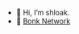 - 👋 Hi, I’m shloak.
- 👀 [Bonk Network](https://github.com/bonknetwork/)

<!---
shloakvatsyayan/shloakvatsyayan is a ✨ special ✨ repository because its `README.md` (this file) appears on your GitHub profile.
You can click the Preview link to take a look at your changes.
--->

